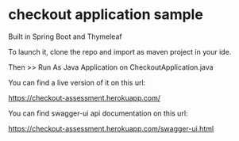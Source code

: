 # checkout application sample

Built in Spring Boot and Thymeleaf

To launch it, clone the repo and import as maven project in your ide.

Then >> Run As Java Application on CheckoutApplication.java

You can find a live version of it on this url:

https://checkout-assessment.herokuapp.com/

You can find swagger-ui api documentation on this url:

https://checkout-assessment.herokuapp.com/swagger-ui.html
